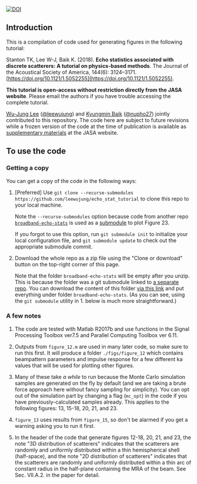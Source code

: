 [![DOI](https://zenodo.org/badge/DOI/10.5281/zenodo.1313729.svg)](https://doi.org/10.5281/zenodo.1313729)

## Introduction

This is a compilation of code used for generating figures in the following tutorial:

Stanton TK, Lee W-J, Baik K. (2018). **Echo statistics associated with discrete scatterers: A tutorial on physics-based methods**. The Journal of the Acoustical Society of America, 144(6): 3124–3171. [https://doi.org/10.1121/1.5052255](https://doi.org/10.1121/1.5052255).

**This tutorial is open-access without restriction directly from the JASA website**. Please email the authors if you have trouble accessing the complete tutorial.

[Wu-Jung Lee](https://leewujung.github.io/) ([@leewujung](https://github.com/leewujung)) and [Kyungmin Baik](mailto:kbaik@kriss.re.kr) ([@nupho27](https://github.com/nupho27)) jointly contributed to this repository. The code here are subject to future revisions while a frozen version of the code at the time of publication is available as [supplementary materials](https://asa.scitation.org/doi/suppl/10.1121/1.5052255) at the JASA website.


## To use the code

### Getting a copy
You can get a copy of the code in the following ways:
1. [Preferred] Use `git clone --recurse-submodules https://github.com/leewujung/echo_stat_tutorial` to clone this repo to your local machine.

    Note the `--recurse-submodules` option because code from another repo [`broadband-echo-stats`](https://github.com/leewujung/broadband-echo-stats) is used as a [submodule](https://git-scm.com/book/en/v2/Git-Tools-Submodules) to plot Figure 23.

    If you forgot to use this option, run `git submodule init` to initialize your local configuration file, and `git submodule update` to check out the appropriate submodule commit.

2. Download the whole repo as a zip file using the "Clone or download" button on the top-right corner of this page.

    Note that the folder `broadband-echo-stats` will be empty after you unzip. This is because the folder was a git submodule linked to [a separate repo](https://github.com/leewujung/broadband-echo-stats). You can download the content of this folder [via this link](https://github.com/leewujung/broadband-echo-stats/archive/master.zip) and put everything under folder `broadband-echo-stats`. (As you can see, using the `git submodule` utility in 1. below is much more straightforward.)

### A few notes
1. The code are tested with Matlab R2017b and use functions in the Signal Processing Toolbox ver7.5 and Parallel Computing Toolbox ver 6.11.

2. Outputs from `figure_12.m` are used in many later code, so make sure to run this first. It will produce a folder `./figs/figure_12` which contains beampattern parameters and impulse response for a few different ka values that will be used for plotting other figures.

3. Many of these take _a while_ to run because the Monte Carlo simulation samples are generated on the fly by default (and we are taking a brute force approach here  without fancy sampling for simplicity). You can opt out of the simulation part by changing a flag (`mc_opt`) in the code if you have previously-calculated samples already. This applies to the following figures: 13, 15-18, 20, 21, and 23.

4. `figure_13` uses results from `figure_15`, so don't be alarmed if you get a warning asking you to run it first.

5. In the header of the code that generate figures 12-18, 20, 21, and 23, the note "3D distribution of scatterers" indicates that the scatterers are randomly and uniformly distributed within a thin hemispherical shell (half-space), and the note "2D distribution of scatterers" indicates that the scatterers are randomly and uniformly distributed within a thin arc of constant radius in the half-plane containing the MRA of the beam. See Sec. VII.A.2. in the paper for  detail.
